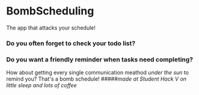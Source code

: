 # BombScheduling
The app that attacks your schedule! 

### Do you often forget to check your todo list?
### Do you want a friendly reminder when tasks need completing?

How about getting every single communication meathod *under the sun* to remind you? That's a bomb schedule!
#####*made at Student Hack V on little sleep and lots of coffee*
